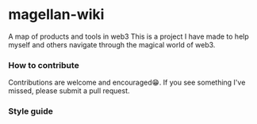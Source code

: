 # magellan-wiki
 A map of products and tools in web3
 This is a project I have made to help myself and others navigate through the magical world of web3. 

### How to contribute
Contributions are welcome and encouraged😁. If you see something I've missed, please submit a pull request.

### Style guide